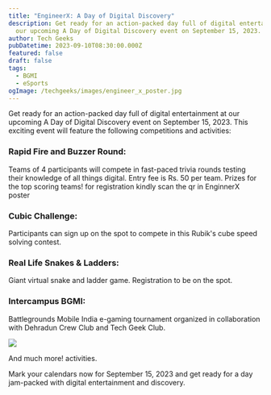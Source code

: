 ```yaml
---
title: "EngineerX: A Day of Digital Discovery"
description: Get ready for an action-packed day full of digital entertainment at
  our upcoming A Day of Digital Discovery event on September 15, 2023.
author: Tech Geeks
pubDatetime: 2023-09-10T08:30:00.000Z
featured: false
draft: false
tags:
  - BGMI
  - eSports
ogImage: /techgeeks/images/engineer_x_poster.jpg
---
```

Get ready for an action-packed day full of digital entertainment at our upcoming A Day of Digital Discovery event on September 15, 2023. This exciting event will feature the following competitions and activities:

### Rapid Fire and Buzzer Round:

Teams of 4 participants will compete in fast-paced trivia rounds testing their knowledge of all things digital. Entry fee is Rs. 50 per team. Prizes for the top scoring teams! for registration kindly scan the qr in EnginnerX poster

### Cubic Challenge:

Participants can sign up on the spot to compete in this Rubik's cube speed solving contest.

### Real Life Snakes & Ladders:

Giant virtual snake and ladder game. Registration to be on the spot.

### Intercampus BGMI:

Battlegrounds Mobile India e-gaming tournament organized in collaboration with Dehradun Crew Club and Tech Geek Club.

![](/techgeeks/images/bgmi_2_poster.jpg)

And much more! activities.

Mark your calendars now for September 15, 2023 and get ready for a day jam-packed with digital entertainment and discovery.